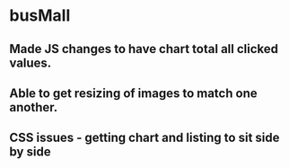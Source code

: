 # busMall

## Made JS changes to have chart total all clicked values.
## Able to get resizing of images to match one another.
## CSS issues - getting chart and listing to sit side by side

